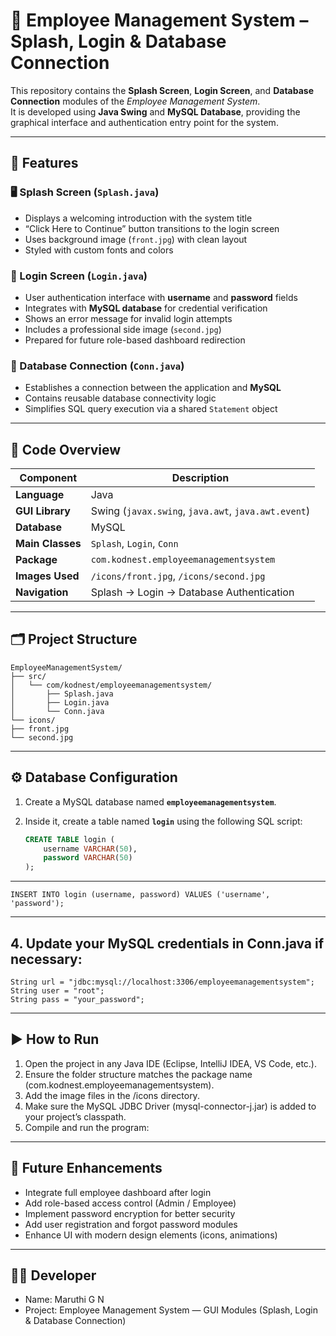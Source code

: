 # 💼 Employee Management System – Splash, Login & Database Connection

This repository contains the **Splash Screen**, **Login Screen**, and **Database Connection** modules of the *Employee Management System*.  
It is developed using **Java Swing** and **MySQL Database**, providing the graphical interface and authentication entry point for the system.

---

## 🚀 Features

### 🖥 Splash Screen (`Splash.java`)
- Displays a welcoming introduction with the system title  
- “Click Here to Continue” button transitions to the login screen  
- Uses background image (`front.jpg`) with clean layout  
- Styled with custom fonts and colors  

### 🔐 Login Screen (`Login.java`)
- User authentication interface with **username** and **password** fields  
- Integrates with **MySQL database** for credential verification  
- Shows an error message for invalid login attempts  
- Includes a professional side image (`second.jpg`)  
- Prepared for future role-based dashboard redirection  

### 🧩 Database Connection (`Conn.java`)
- Establishes a connection between the application and **MySQL**  
- Contains reusable database connectivity logic  
- Simplifies SQL query execution via a shared `Statement` object  

---

## 🧠 Code Overview

| Component | Description |
|------------|-------------|
| **Language** | Java |
| **GUI Library** | Swing (`javax.swing`, `java.awt`, `java.awt.event`) |
| **Database** | MySQL |
| **Main Classes** | `Splash`, `Login`, `Conn` |
| **Package** | `com.kodnest.employeemanagementsystem` |
| **Images Used** | `/icons/front.jpg`, `/icons/second.jpg` |
| **Navigation** | Splash → Login → Database Authentication |

---

## 🗂️ Project Structure
```
EmployeeManagementSystem/
├── src/
│   └── com/kodnest/employeemanagementsystem/
│       ├── Splash.java
│       ├── Login.java
│       └── Conn.java
└── icons/
├── front.jpg
└── second.jpg
```

---

## ⚙️ Database Configuration

1. Create a MySQL database named **`employeemanagementsystem`**.  
2. Inside it, create a table named **`login`** using the following SQL script:

   ```sql
   CREATE TABLE login (
       username VARCHAR(50),
       password VARCHAR(50)
   );
   ```
---
```
INSERT INTO login (username, password) VALUES ('username', 'password');

```
---

## 	4.	Update your MySQL credentials in Conn.java if necessary:
```
String url = "jdbc:mysql://localhost:3306/employeemanagementsystem";
String user = "root";
String pass = "your_password";
```

---

## ▶️ How to Run

1.	Open the project in any Java IDE (Eclipse, IntelliJ IDEA, VS Code, etc.).
2.	Ensure the folder structure matches the package name (com.kodnest.employeemanagementsystem).
3.	Add the image files in the /icons directory.
4.	Make sure the MySQL JDBC Driver (mysql-connector-j.jar) is added to your project’s classpath.
5.	Compile and run the program:

---

## 🧩 Future Enhancements

- Integrate full employee dashboard after login
- Add role-based access control (Admin / Employee)
- Implement password encryption for better security
- Add user registration and forgot password modules
- Enhance UI with modern design elements (icons, animations)

---
## 👨‍💻 Developer

- Name: Maruthi G N
- Project: Employee Management System — GUI Modules (Splash, Login & Database Connection)

